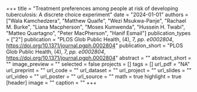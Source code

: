 +++
title = "Treatment preferences among people at risk of developing tuberculosis: A discrete choice experiment"
date = "2024-01-01"
authors = ["Wala Kamchedzera", "Matthew Quaife", "Wezi Msukwa-Panje", "Rachael M. Burke", "Liana Macpherson", "Moses Kumwenda", "Hussein H. Twabi", "Matteo Quartagno", "Peter MacPherson", "Hanif Esmail"]
publication_types = ["2"]
publication = "PLOS Glob Public Health, (4), 7, _pp. e0002804_, https://doi.org/10.1371/journal.pgph.0002804"
publication_short = "PLOS Glob Public Health, (4), 7, _pp. e0002804_, https://doi.org/10.1371/journal.pgph.0002804"
abstract = ""
abstract_short = ""
image_preview = ""
selected = false
projects = []
tags = []
url_pdf = "NA"
url_preprint = ""
url_code = ""
url_dataset = ""
url_project = ""
url_slides = ""
url_video = ""
url_poster = ""
url_source = ""
math = true
highlight = true
[header]
image = ""
caption = ""
+++
